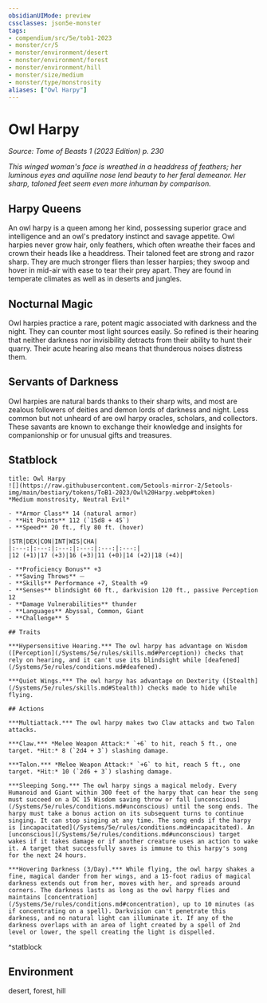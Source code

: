 ```yaml
---
obsidianUIMode: preview
cssclasses: json5e-monster
tags:
- compendium/src/5e/tob1-2023
- monster/cr/5
- monster/environment/desert
- monster/environment/forest
- monster/environment/hill
- monster/size/medium
- monster/type/monstrosity
aliases: ["Owl Harpy"]
---
```

# Owl Harpy
*Source: Tome of Beasts 1 (2023 Edition) p. 230*  

*This winged woman's face is wreathed in a headdress of feathers; her luminous eyes and aquiline nose lend beauty to her feral demeanor. Her sharp, taloned feet seem even more inhuman by comparison.*

## Harpy Queens

An owl harpy is a queen among her kind, possessing superior grace and intelligence and an owl's predatory instinct and savage appetite. Owl harpies never grow hair, only feathers, which often wreathe their faces and crown their heads like a headdress. Their taloned feet are strong and razor sharp. They are much stronger fliers than lesser harpies; they swoop and hover in mid-air with ease to tear their prey apart. They are found in temperate climates as well as in deserts and jungles.

## Nocturnal Magic

Owl harpies practice a rare, potent magic associated with darkness and the night. They can counter most light sources easily. So refined is their hearing that neither darkness nor invisibility detracts from their ability to hunt their quarry. Their acute hearing also means that thunderous noises distress them.

## Servants of Darkness

Owl harpies are natural bards thanks to their sharp wits, and most are zealous followers of deities and demon lords of darkness and night. Less common but not unheard of are owl harpy oracles, scholars, and collectors. These savants are known to exchange their knowledge and insights for companionship or for unusual gifts and treasures.

## Statblock

```ad-statblock
title: Owl Harpy
![](https://raw.githubusercontent.com/5etools-mirror-2/5etools-img/main/bestiary/tokens/ToB1-2023/Owl%20Harpy.webp#token)
*Medium monstrosity, Neutral Evil*

- **Armor Class** 14 (natural armor)
- **Hit Points** 112 (`15d8 + 45`)
- **Speed** 20 ft., fly 80 ft. (hover)

|STR|DEX|CON|INT|WIS|CHA|
|:---:|:---:|:---:|:---:|:---:|:---:|
|12 (+1)|17 (+3)|16 (+3)|11 (+0)|14 (+2)|18 (+4)|

- **Proficiency Bonus** +3
- **Saving Throws** ⏤
- **Skills** Performance +7, Stealth +9
- **Senses** blindsight 60 ft., darkvision 120 ft., passive Perception 12
- **Damage Vulnerabilities** thunder
- **Languages** Abyssal, Common, Giant
- **Challenge** 5

## Traits

***Hypersensitive Hearing.*** The owl harpy has advantage on Wisdom ([Perception](/Systems/5e/rules/skills.md#Perception)) checks that rely on hearing, and it can't use its blindsight while [deafened](/Systems/5e/rules/conditions.md#deafened).

***Quiet Wings.*** The owl harpy has advantage on Dexterity ([Stealth](/Systems/5e/rules/skills.md#Stealth)) checks made to hide while flying.

## Actions

***Multiattack.*** The owl harpy makes two Claw attacks and two Talon attacks.

***Claw.*** *Melee Weapon Attack:* `+6` to hit, reach 5 ft., one target. *Hit:* 8 (`2d4 + 3`) slashing damage.

***Talon.*** *Melee Weapon Attack:* `+6` to hit, reach 5 ft., one target. *Hit:* 10 (`2d6 + 3`) slashing damage.

***Sleeping Song.*** The owl harpy sings a magical melody. Every Humanoid and Giant within 300 feet of the harpy that can hear the song must succeed on a DC 15 Wisdom saving throw or fall [unconscious](/Systems/5e/rules/conditions.md#unconscious) until the song ends. The harpy must take a bonus action on its subsequent turns to continue singing. It can stop singing at any time. The song ends if the harpy is [incapacitated](/Systems/5e/rules/conditions.md#incapacitated). An [unconscious](/Systems/5e/rules/conditions.md#unconscious) target wakes if it takes damage or if another creature uses an action to wake it. A target that successfully saves is immune to this harpy's song for the next 24 hours.

***Hovering Darkness (3/Day).*** While flying, the owl harpy shakes a fine, magical dander from her wings, and a 15-foot radius of magical darkness extends out from her, moves with her, and spreads around corners. The darkness lasts as long as the owl harpy flies and maintains [concentration](/Systems/5e/rules/conditions.md#concentration), up to 10 minutes (as if concentrating on a spell). Darkvision can't penetrate this darkness, and no natural light can illuminate it. If any of the darkness overlaps with an area of light created by a spell of 2nd level or lower, the spell creating the light is dispelled.
```
^statblock

## Environment

desert, forest, hill